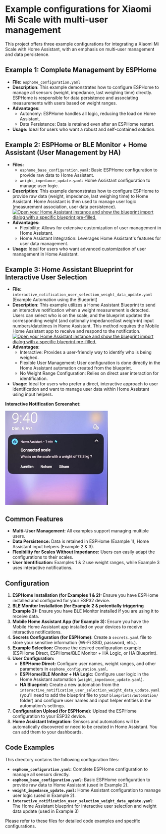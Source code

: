 # Example configurations for Xiaomi Mi Scale with multi-user management

This project offers three example configurations for integrating a Xiaomi Mi Scale with Home Assistant, with an emphasis on multi-user management and data persistence.

## Example 1: Complete Management by ESPHome

- **File:** `esphome_configuration.yaml`
- **Description:** This example demonstrates how to configure ESPHome to manage all sensors (weight, impedance, last weighing time) directly. ESPHome is responsible for data persistence and associating measurements with users based on weight ranges.
- **Advantages:**
  - Autonomy: ESPHome handles all logic, reducing the load on Home Assistant.
  - Data Persistence: Data is retained even after an ESPHome restart.
- **Usage:** Ideal for users who want a robust and self-contained solution.

## Example 2: ESPHome or BLE Monitor + Home Assistant (User Management by HA)

- **Files:**
  - `esphome_base_configuration.yaml`: Basic ESPHome configuration to provide raw data to Home Assistant.
  - `weight_impedance_update.yaml`: Home Assistant configuration to manage user logic.
- **Description:** This example demonstrates how to configure ESPHome to provide raw data (weight, impedance, last weighing time) to Home Assistant. Home Assistant is then used to manage user logic (measurement association, user data persistence).
  [![Open your Home Assistant instance and show the blueprint import dialog with a specific blueprint pre-filled.](https://my.home-assistant.io/badges/blueprint_import.svg)](https://my.home-assistant.io/redirect/blueprint_import/?blueprint_url=https://github.com/dckiller51/bodymiscale/blob/main/example_config/weight_impedance_update.yaml)
- **Advantages:**
  - Flexibility: Allows for extensive customization of user management in Home Assistant.
  - Home Assistant Integration: Leverages Home Assistant's features for user data management.
- **Usage:** Ideal for users who want advanced customization of user management in Home Assistant.

## Example 3: Home Assistant Blueprint for Interactive User Selection

- **File:** `interactive_notification_user_selection_weight_data_update.yaml` (Example Automation using the Blueprint)
- **Description:** This example utilizes a Home Assistant Blueprint to send an interactive notification when a weight measurement is detected. Users can select who is on the scale, and the blueprint updates the corresponding weight (and optionally impedance/last weigh-in) input numbers/datetimes in Home Assistant. This method requires the Mobile Home Assistant app to receive and respond to the notification.
  [![Open your Home Assistant instance and show the blueprint import dialog with a specific blueprint pre-filled.](https://my.home-assistant.io/badges/blueprint_import.svg)](https://my.home-assistant.io/redirect/blueprint_import/?blueprint_url=https://github.com/dckiller51/bodymiscale/blob/main/example_config/interactive_notification_user_selection_weight_data_update.yaml)
- **Advantages:**
  - Interactive: Provides a user-friendly way to identify who is being weighed.
  - Flexible User Management: User configuration is done directly in the Home Assistant automation created from the blueprint.
  - No Weight Range Configuration: Relies on direct user interaction for identification.
- **Usage:** Ideal for users who prefer a direct, interactive approach to user identification and want to manage user data within Home Assistant using input helpers.

**Interactive Notification Screenshot:**

![Screenshot of Interactive Scale Notification](/example_config/screenshot_phone_notification.jpg)

## Common Features

- **Multi-User Management:** All examples support managing multiple users.
- **Data Persistence:** Data is retained in ESPHome (Example 1), Home Assistant input helpers (Example 2 & 3).
- **Flexibility for Scales Without Impedance:** Users can easily adapt the configurations to their scales.
- **User Identification:** Examples 1 & 2 use weight ranges, while Example 3 uses interactive notifications.

## Configuration

1. **ESPHome Installation (for Examples 1 & 2):** Ensure you have ESPHome installed and configured for your ESP32 device.
2. **BLE Monitor Installation (for Example 2 & potentially triggering Example 3):** Ensure you have BLE Monitor installed if you are using it to receive data.
3. **Mobile Home Assistant App (for Example 3):** Ensure you have the Mobile Home Assistant app installed on your devices to receive interactive notifications.
4. **Secrets Configuration (for ESPHome):** Create a `secrets.yaml` file to store your sensitive information (Wi-Fi SSID, password, etc.).
5. **Example Selection:** Choose the desired configuration example (ESPHome Direct, ESPHome/BLE Monitor + HA Logic, or HA Blueprint).
6. **User Configuration:**
   - **ESPHome Direct:** Configure user names, weight ranges, and other parameters in `esphome_configuration.yaml`.
   - **ESPHome/BLE Monitor + HA Logic:** Configure user logic in the Home Assistant automation (`weight_impedance_update.yaml`).
   - **HA Blueprint:** Create a new automation from the `interactive_notification_user_selection_weight_data_update.yaml` (you'll need to add the blueprint file to your `blueprints/automation/` folder) and configure user names and input helper entities in the automation's settings.
7. **Configuration Upload (for ESPHome):** Upload the ESPHome configuration to your ESP32 device.
8. **Home Assistant Integration:** Sensors and automations will be automatically discovered or need to be created in Home Assistant. You can add them to your dashboards.

## Code Examples

This directory contains the following configuration files:

- **`esphome_configuration.yaml`:** Complete ESPHome configuration to manage all sensors directly.
- **`esphome_base_configuration.yaml`:** Basic ESPHome configuration to provide raw data to Home Assistant (used in Example 2).
- **`weight_impedance_update.yaml`:** Home Assistant configuration to manage user logic (used in Example 2).
- **`interactive_notification_user_selection_weight_data_update.yaml`**: The Home Assistant blueprint for interactive user selection and weight data update (used in Example 3)

Please refer to these files for detailed code examples and specific configurations.
